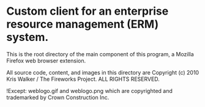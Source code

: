 Custom client for an enterprise resource management (ERM) system.
=================================================================

This is the root directory of the main component of this program,
a Mozilla Firefox web browser extension.

All source code, content, and images in this directory are
Copyright (c) 2010 Kris Walker / The Fireworks Project. ALL RIGHTS RESERVED.

!Except:
weblogo.gif and weblogo.png which are copyrighted and trademarked by
Crown Construction Inc.

